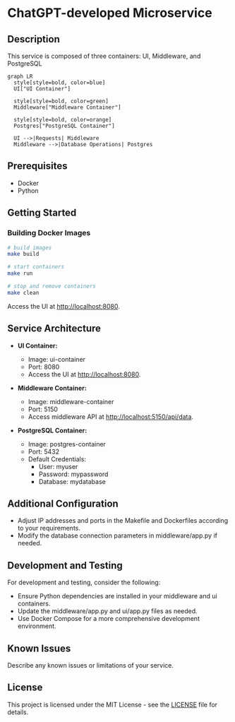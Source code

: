 # ChatGPT-developed Microservice

## Description

This service is composed of three containers: UI, Middleware, and PostgreSQL

```mermaid
graph LR
  style[style=bold, color=blue]
  UI["UI Container"]
  
  style[style=bold, color=green]
  Middleware["Middleware Container"]
  
  style[style=bold, color=orange]
  Postgres["PostgreSQL Container"]
  
  UI -->|Requests| Middleware
  Middleware -->|Database Operations| Postgres
```

## Prerequisites

- Docker
- Python

## Getting Started

### Building Docker Images

```bash
# build images
make build

# start containers
make run

# stop and remove containers
make clean
```

Access the UI at [http://localhost:8080](http://localhost:8080).

## Service Architecture

- **UI Container:**
  - Image: ui-container
  - Port: 8080
  - Access the UI at [http://localhost:8080](http://localhost:8080).

- **Middleware Container:**
  - Image: middleware-container
  - Port: 5150
  - Access middleware API at [http://localhost:5150/api/data](http://localhost:5150/api/data).

- **PostgreSQL Container:**
  - Image: postgres-container
  - Port: 5432
  - Default Credentials:
    - User: myuser
    - Password: mypassword
    - Database: mydatabase

## Additional Configuration

- Adjust IP addresses and ports in the Makefile and Dockerfiles according to your requirements.
- Modify the database connection parameters in middleware/app.py if needed.

## Development and Testing

For development and testing, consider the following:

- Ensure Python dependencies are installed in your middleware and ui containers.
- Update the middleware/app.py and ui/app.py files as needed.
- Use Docker Compose for a more comprehensive development environment.

## Known Issues

Describe any known issues or limitations of your service.

## License

This project is licensed under the MIT License - see the [LICENSE](LICENSE) file for details.
